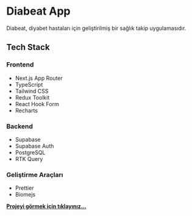 # Diabeat App

Diabeat, diyabet hastaları için geliştirilmiş bir sağlık takip uygulamasıdır.

## Tech Stack

### Frontend

- Next.js App Router
- TypeScript
- Tailwind CSS
- Redux Toolkit
- React Hook Form
- Recharts

### Backend

- Supabase
- Supabase Auth
- PostgreSQL
- RTK Query

### Geliştirme Araçları

- Prettier
- Biomejs

**[Projeyi görmek için tıklayınız...](https://furkanbelikirik-diabeat-app.netlify.app)**
